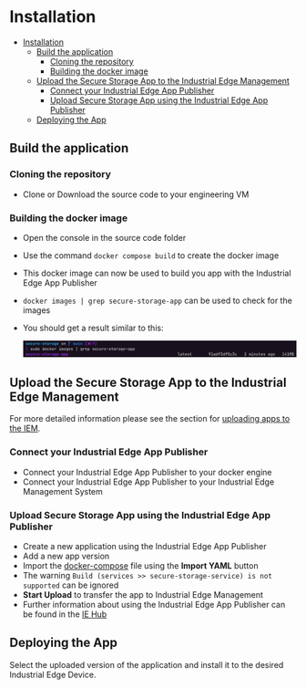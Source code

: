 # Installation

- [Installation](#installation)
  - [Build the application](#build-the-application)
    - [Cloning the repository](#cloning-the-repository)
    - [Building the docker image](#building-the-docker-image)
  - [Upload the Secure Storage App to the Industrial Edge Management](#upload-the-secure-storage-app-to-the-industrial-edge-management)
    - [Connect your Industrial Edge App Publisher](#connect-your-industrial-edge-app-publisher)
    - [Upload Secure Storage App using the Industrial Edge App Publisher](#upload-secure-storage-app-using-the-industrial-edge-app-publisher)
  - [Deploying the App](#deploying-the-app)

## Build the application

### Cloning the repository

- Clone or Download the source code to your engineering VM

### Building the docker image

- Open the console in the source code folder
- Use the command `docker compose build` to create the docker image
- This docker image can now be used to build you app with the Industrial Edge App Publisher
- `docker images | grep secure-storage-app` can be used to check for the images
- You should get a result similar to this:

  ![deploy VFC](./graphics/docker_images_securestorageapp.png)

## Upload the Secure Storage App to the Industrial Edge Management

For more detailed information please see the section for [uploading apps to the IEM](https://github.com/industrial-edge/upload-app-to-iem).

### Connect your Industrial Edge App Publisher

- Connect your Industrial Edge App Publisher to your docker engine
- Connect your Industrial Edge App Publisher to your Industrial Edge Management System

### Upload Secure Storage App using the Industrial Edge App Publisher

- Create a new application using the Industrial Edge App Publisher
- Add a new app version
- Import the [docker-compose](../docker-compose.yml) file using the **Import YAML** button
- The warning `Build (services >> secure-storage-service) is not supported` can be ignored
- **Start Upload** to transfer the app to Industrial Edge Management
- Further information about using the Industrial Edge App Publisher can be found in the [IE Hub](https://iehub.eu1.edge.siemens.cloud/documents/appPublisher/en/start.html)

## Deploying the App

Select the uploaded version of the application and install it to the desired Industrial Edge Device.
